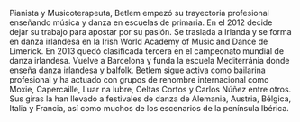 Pianista y Musicoterapeuta, Betlem empezó su trayectoria profesional enseñando música y danza en escuelas de primaria. En el 2012 decide dejar su trabajo para apostar por su pasión. Se traslada a Irlanda y se forma en danza irlandesa en la Irish World Academy of Music and Dance de Limerick. En 2013 quedó clasificada tercera en el campeonato mundial de danza irlandesa. Vuelve a Barcelona y funda la escuela Mediterránia donde enseña danza irlandesa y balfolk. Betlem sigue activa como bailarina profesional y ha actuado con grupos de renombre internacional como Moxie, Capercaille, Luar na lubre, Celtas Cortos y Carlos Núñez entre otros. Sus giras la han llevado a festivales de danza de Alemania, Austria, Bélgica, Italia y Francia, así como muchos de los escenarios de la península Ibérica.
